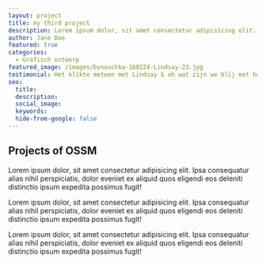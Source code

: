 ```yaml
---
layout: project
title: my third project
description: Lorem ipsum dolor, sit amet consectetur adipisicing elit. Ipsa consequatur alias nihil perspiciatis.
author: Jane Doe
featured: true
categories: 
  - Grafisch ontwerp
featured_image: /images/bynouchka-160224-Lindsay-23.jpg
testimonial: Het klikte meteen met Lindsay & oh wat zijn we blij met het resultaat
seo:
  title:
  description: 
  social_image:
  keywords:
  hide-from-google: false
---
```


## Projects of OSSM
Lorem ipsum dolor, sit amet consectetur adipisicing elit. Ipsa consequatur alias nihil perspiciatis, dolor eveniet ex aliquid quos eligendi eos deleniti distinctio ipsum expedita possimus fugit!

Lorem ipsum dolor, sit amet consectetur adipisicing elit. Ipsa consequatur alias nihil perspiciatis, dolor eveniet ex aliquid quos eligendi eos deleniti distinctio ipsum expedita possimus fugit!

Lorem ipsum dolor, sit amet consectetur adipisicing elit. Ipsa consequatur alias nihil perspiciatis, dolor eveniet ex aliquid quos eligendi eos deleniti distinctio ipsum expedita possimus fugit!
